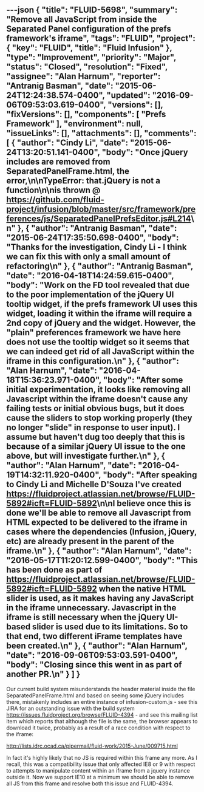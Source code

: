 ---json
{
  "title": "FLUID-5698",
  "summary": "Remove all JavaScript from inside the Separated Panel configuration of the prefs framework's iframe",
  "tags": "FLUID",
  "project": {
    "key": "FLUID",
    "title": "Fluid Infusion"
  },
  "type": "Improvement",
  "priority": "Major",
  "status": "Closed",
  "resolution": "Fixed",
  "assignee": "Alan Harnum",
  "reporter": "Antranig Basman",
  "date": "2015-06-24T12:24:38.574-0400",
  "updated": "2016-09-06T09:53:03.619-0400",
  "versions": [],
  "fixVersions": [],
  "components": [
    "Prefs Framework"
  ],
  "environment": null,
  "issueLinks": [],
  "attachments": [],
  "comments": [
    {
      "author": "Cindy Li",
      "date": "2015-06-24T13:20:51.141-0400",
      "body": "Once jQuery includes are removed from SeparatedPanelFrame.html, the error,\n\nTypeError: that.jQuery is not a function\n\nis thrown @ <https://github.com/fluid-project/infusion/blob/master/src/framework/preferences/js/SeparatedPanelPrefsEditor.js#L214>\n"
    },
    {
      "author": "Antranig Basman",
      "date": "2015-06-24T17:35:50.698-0400",
      "body": "Thanks for the investigation, Cindy Li - I think we can fix this with only a small amount of refactoring\n"
    },
    {
      "author": "Antranig Basman",
      "date": "2016-04-18T14:24:59.615-0400",
      "body": "Work on the FD tool revealed that due to the poor implementation of the jQuery UI tooltip widget, if the prefs framework UI uses this widget, loading it within the iframe will require a 2nd copy of jQuery and the widget. However, the \"plain\" preferences framework we have here does not use the tooltip widget so it seems that we can indeed get rid of all JavaScript within the iframe in this configuration.\n"
    },
    {
      "author": "Alan Harnum",
      "date": "2016-04-18T15:36:23.971-0400",
      "body": "After some initial experimentation, it looks like removing all Javascript within the iframe doesn't cause any failing tests or initial obvious bugs, but it does cause the sliders to stop working properly (they no longer \"slide\" in response to user input). I assume but haven't dug too deeply that this is because of a similar jQuery UI issue to the one above, but will investigate further.\n"
    },
    {
      "author": "Alan Harnum",
      "date": "2016-04-19T14:32:11.920-0400",
      "body": "After speaking to Cindy Li and Michelle D'Souza I've created <https://fluidproject.atlassian.net/browse/FLUID-5892#icft=FLUID-5892>\n\nI believe once this is done we'll be able to remove all Javascript from HTML expected to be delivered to the iframe in cases where the dependencies (Infusion, jQuery, etc) are already present in the parent of the iframe.\n"
    },
    {
      "author": "Alan Harnum",
      "date": "2016-05-17T11:20:12.599-0400",
      "body": "This has been done as part of <https://fluidproject.atlassian.net/browse/FLUID-5892#icft=FLUID-5892> when the native HTML slider is used, as it makes having any JavaScript in the iframe unnecessary. Javascript in the iframe is still necessary when the jQuery UI-based slider is used due to its limitations. So to that end, two different iFrame templates have been created.\n"
    },
    {
      "author": "Alan Harnum",
      "date": "2016-09-06T09:53:03.591-0400",
      "body": "Closing since this went in as part of another PR.\n"
    }
  ]
}
---
Our current build system misunderstands the header material inside the file SeparatedPanelFrame.html and based on seeing some jQuery includes there, mistakenly includes an entire instance of infusion-custom.js - see this JIRA for an outstanding issue with the build system <https://issues.fluidproject.org/browse/FLUID-4394> - and see this mailing list item which reports that although the file is the same, the browser appears to download it twice, probably as a result of a race condition with respect to the iframe:

<http://lists.idrc.ocad.ca/pipermail/fluid-work/2015-June/009715.html>

In fact it's highly likely that no JS is required within this frame any more. As I recall, this was a compatibility issue that only affected IE8 or 9 with respect to attempts to manipulate content within an iframe from a jquery instance outside it. Now we support IE10 at a minimum we should be able to remove all JS from this frame and resolve both this issue and FLUID-4394.

        